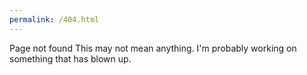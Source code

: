 ```yaml
---
permalink: /404.html
---
```

Page not found
This may not mean anything.
I'm probably working on something that has blown up.
